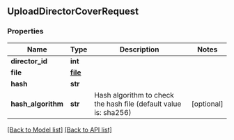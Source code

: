 ## UploadDirectorCoverRequest

### Properties
Name | Type | Description | Notes
------------ | ------------- | ------------- | -------------
**director_id** | **int** |  | 
**file** | [**file**](#file) |  | 
**hash** | **str** |  | 
**hash_algorithm** | **str** | Hash algorithm to check the hash file (default value is: sha256) | [optional] 

[[Back to Model list]](#documentation-for-models) [[Back to API list]](#documentation-for-api-endpoints)


